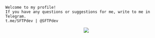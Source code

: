     Welcome to my profile!
    If you have any questions or suggestions for me, write to me in Telegram.
    t.me/SFTPdev | @SFTPdev
<p align="center">
  <img src="https://komarev.com/ghpvc/?username=dotX12&label=Visited+my+profile&color=green" />
</p>
